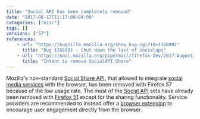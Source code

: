 ```yaml
---
title: "Social API has been completely removed"
date: "2017-08-17T11:17:00-04:00"
categories: ["misc"]
tags: []
versions: ["57"]
references:
    - url: "https://bugzilla.mozilla.org/show_bug.cgi?id=1388902"
      title: "Bug 1388902 - Shut down the last of socialapi"
    - url: "https://mail.mozilla.org/pipermail/firefox-dev/2017-August/005709.html"
      title: "Intent to remove SocialAPI Share"
---
```

Mozilla's non-standard [Social Share API](https://developer.mozilla.org/en-US/docs/Mozilla/Projects/Social_API/Share), that allowed to integrate [social media services](https://activations.cdn.mozilla.net/en-US/) with the browser, has been removed with Firefox 57 because of the low usage rate. The most of the [Social API](https://developer.mozilla.org/en-US/docs/Mozilla/Projects/Social_API) sets have already been removed with [Firefox 51](https://www.fxsitecompat.com/en-CA/docs/2016/social-api-has-been-removed-except-the-sharing-functionality/) except for the sharing functionality. Service providers are recommended to instead offer a [browser extension](https://developer.mozilla.org/en-US/Add-ons/WebExtensions) to encourage user engagement directly from the browser.
